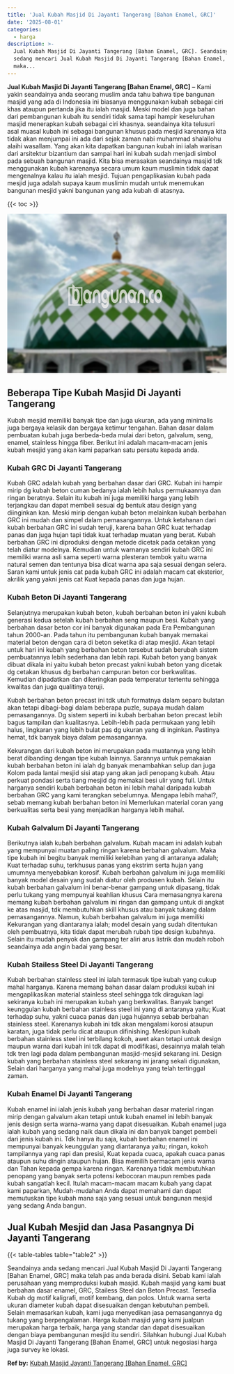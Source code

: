 ```yaml
---
title: 'Jual Kubah Masjid Di Jayanti Tangerang [Bahan Enamel, GRC]'
date: '2025-08-01'
categories:
  - harga
description: >-
  Jual Kubah Masjid Di Jayanti Tangerang [Bahan Enamel, GRC]. Seandainya anda
  sedang mencari Jual Kubah Masjid Di Jayanti Tangerang [Bahan Enamel, GRC]
  maka...
---
```


**Jual Kubah Masjid Di Jayanti Tangerang \[Bahan Enamel, GRC\]** – Kami yakin seandainya anda seorang muslim anda tahu bahwa tipe bangunan masjid yang ada di Indonesia ini biasanya menggunakan kubah sebagai ciri khas ataupun pertanda jika itu ialah masjid. Meski model dan juga bahan dari pembangunan kubah itu sendiri tidak sama tapi hampir keseluruhan masjid menerapkan kubah sebagai ciri khasnya. seandainya kita telusuri asal muasal kubah ini sebagai bangunan khusus pada mesjid karenanya kita tidak akan menjumpai ini ada dari sejak zaman nabi muhammad shalallohu alaihi wasallam. Yang akan kita dapatkan bangunan kubah ini ialah warisan dari arsitektur bizantium dan sampai hari ini kubah sudah menjadi simbol pada sebuah bangunan masjid. Kita bisa merasakan seandainya masjid tdk menggunakan kubah karenanya secara umum kaum muslimin tidak dapat mengenalnya kalau itu ialah mesjid. Tujuan pengaplikasian kubah pada mesjid juga adalah supaya kaum muslimin mudah untuk menemukan bangunan mesjid yakni bangunan yang ada kubah di atasnya.

{{< toc >}}

![Jual Kubah Masjid Di Jayanti Tangerang [Bahan Enamel, GRC]](/images/jual-kubah-masjid-20.png)

## Beberapa Tipe Kubah Masjid Di Jayanti Tangerang

Kubah mesjid memiliki banyak tipe dan juga ukuran, ada yang minimalis juga bergaya kelasik dan bergaya ketimur tengahan. Bahan dasar dalam pembuatan kubah juga berbeda-beda mulai dari beton, galvalum, seng, enamel, stainless hingga fiber. Berikut ini adalah macam-macam jenis kubah mesjid yang akan kami paparkan satu persatu kepada anda.

### Kubah GRC Di Jayanti Tangerang

Kubah GRC adalah kubah yang berbahan dasar dari GRC. Kubah ini hampir mirip dg kubah beton cuman bedanya ialah lebih halus permukaannya dan ringan beratnya. Selain itu kubah ini juga memiliki harga yang lebih terjangkau dan dapat membeli sesuai dg bentuk atau design yang diinginkan kan. Meski mirip dengan kubah beton melainkan kubah berbahan GRC ini mudah dan simpel dalam pemasangannya. Untuk ketahanan dari kubah berbahan GRC ini sudah teruji, karena bahan GRC kuat terhadap panas dan juga hujan tapi tidak kuat terhadap muatan yang berat. Kubah berbahan GRC ini diproduksi dengan metode dicetak pada cetakan yang telah diatur modelnya. Kemudian untuk warnanya sendiri kubah GRC ini memiliki warna asli sama seperti warna plesteran tembok yaitu warna natural semen dan tentunya bisa dicat warna apa saja sesuai dengan selera. Saran kami untuk jenis cat pada kubah GRC ini adalah macam cat eksterior, akrilik yang yakni jenis cat Kuat kepada panas dan juga hujan.

### Kubah Beton Di Jayanti Tangerang

Selanjutnya merupakan kubah beton, kubah berbahan beton ini yakni kubah generasi kedua setelah kubah berbahan seng maupun besi. Kubah yang berbahan dasar beton cor ini banyak digunakan pada Era Pembangunan tahun 2000-an. Pada tahun itu pembangunan kubah banyak memakai material beton dengan cara di beton seketika di atap mesjid. Akan tetapi untuk hari ini kubah yang berbahan beton tersebut sudah berubah sistem pembuatannya lebih sederhana dan lebih rapi. Kubah beton yang banyak dibuat dikala ini yaitu kubah beton precast yakni kubah beton yang dicetak dg cetakan khusus dg berbahan campuran beton cor berkwalitas. Kemudian dipadatkan dan dikeringkan pada temperatur tertentu sehingga kwalitas dan juga qualitinya teruji.

Kubah berbahan beton precast ini tdk utuh formatnya dalam separo bulatan akan tetapi dibagi-bagi dalam beberapa puzle, supaya mudah dalam pemasangannya. Dg sistem seperti ini kubah berbahan beton precast lebih bagus tampilan dan kualitasnya. Lebih-lebih pada permukaan yang lebih halus, lingkaran yang lebih bulat pas dg ukuran yang di inginkan. Pastinya hemat, tdk banyak biaya dalam pemasangannya.

Kekurangan dari kubah beton ini merupakan pada muatannya yang lebih berat dibanding dengan tipe kubah lainnya. Sarannya untuk pemakaian kubah berbahan beton ini ialah dg banyak menambahkan selup dan juga Kolom pada lantai mesjid sisi atap yang akan jadi penopang kubah. Atau perkuat pondasi serta tiang mesjid dg memakai besi ulir yang full. Untuk harganya sendiri kubah berbahan beton ini lebih mahal daripada kubah berbahan GRC yang kami terangkan sebelumnya. Mengapa lebih mahal?, sebab memang kubah berbahan beton ini Memerlukan material coran yang berkualitas serta besi yang menjadikan harganya lebih mahal.

### Kubah Galvalum Di Jayanti Tangerang

Berikutnya ialah kubah berbahan galvalum. Kubah macam ini adalah kubah yang mempunyai muatan paling ringan karena berbahan galvalum. Maka tipe kubah ini begitu banyak memiliki kelebihan yang di antaranya adalah; Kuat terhadap suhu, terkhusus panas yang ekstrim serta hujan yang umumnya menyebabkan korosif. Kubah berbahan galvalum ini juga memiliki banyak model desain yang sudah diatur oleh produsen kubah. Selain itu kubah berbahan galvalum ini benar-benar gampang untuk dipasang, tidak perlu tukang yang mempunyai keahlian khusus Cara memasangnya karena memang kubah berbahan galvalum ini ringan dan gampang untuk di angkat ke atas masjid, tdk membutuhkan skill khusus atau banyak tukang dalam pemasangannya. Namun, kubah berbahan galvalum ini juga memiliki Kekurangan yang diantaranya ialah; model desain yang sudah ditentukan oleh pembuatnya, kita tidak dapat merubah rubah tipe design kubahnya. Selain itu mudah penyok dan gampang ter aliri arus listrik dan mudah roboh seandainya ada angin badai yang besar.

### Kubah Stailess Steel Di Jayanti Tangerang

Kubah berbahan stainless steel ini ialah termasuk tipe kubah yang cukup mahal harganya. Karena memang bahan dasar dalam produksi kubah ini mengaplikasikan material stainless steel sehingga tdk diragukan lagi sekiranya kubah ini merupakan kubah yang berkwalitas. Banyak banget keunggulan kubah berbahan stainless steel ini yang di antaranya yaitu; Kuat terhadap suhu, yakni cuaca panas dan juga hujannya sebab berbahan stainless steel. Karenanya kubah ini tdk akan mengalami korosi ataupun karatan, juga tidak perlu dicat ataupun difinishing. Meskipun kubah berbahan stainless steel ini terbilang kokoh, awet akan tetapi untuk design maupun warna dari kubah ini tdk dapat di modifikasi, desainnya malah telah tdk tren lagi pada dalam pembangunan masjid-mesjid sekarang ini. Design kubah yang berbahan stainless steel sekarang ini jarang sekali digunakan, Selain dari harganya yang mahal juga modelnya yang telah tertinggal zaman.

### Kubah Enamel Di Jayanti Tangerang

Kubah enamel ini ialah jenis kubah yang berbahan dasar material ringan mirip dengan galvalum akan tetapi untuk kubah enamel ini lebih banyak jenis design serta warna-warna yang dapat disesuaikan. Kubah enamel juga ialah kubah yang sedang naik daun dikala ini dan banyak banget pembeli dari jenis kubah ini. Tdk hanya itu saja, kubah berbahan enamel ini mempunyai banyak keunggulan yang diantaranya yaitu; ringan, kokoh tampilannya yang rapi dan presisi, Kuat kepada cuaca, apakah cuaca panas ataupun suhu dingin ataupun hujan. Bisa memilih bermacam jenis warna dan Tahan kepada gempa karena ringan. Karenanya tidak membutuhkan penopang yang banyak serta potensi kebocoran maupun rembes pada kubah sangatlah kecil. Itulah macam-macam macam kubah yang dapat kami paparkan, Mudah-mudahan Anda dapat memahami dan dapat memutuskan tipe kubah mana saja yang sesuai untuk bangunan mesjid yang sedang Anda bangun.

## Jual Kubah Mesjid dan Jasa Pasangnya Di Jayanti Tangerang

{{< table-tables table="table2" >}}

Seandainya anda sedang mencari Jual Kubah Masjid Di Jayanti Tangerang \[Bahan Enamel, GRC\] maka telah pas anda berada disini. Sebab kami ialah perusahaan yang memproduksi kubah masjid. Kubah masjid yang kami buat berbahan dasar enamel, GRC, Stailess Steel dan Beton Precast. Tersedia Kubah dg motif kaligrafi, motif kembang, dan polos. Untuk warna serta ukuran diameter kubah dapat disesuaikan dengan kebutuhan pembeli. Selain memasarkan kubah, kami juga menyedikan jasa pemasangannya dg tukang yang berpengalaman. Harga kubah masjid yang kami jualpun merupakan harga terbaik, harga yang standar dan dapat disesuaikan dengan biaya pembangunan mesjid itu sendiri. Silahkan hubungi Jual Kubah Masjid Di Jayanti Tangerang \[Bahan Enamel, GRC\] untuk negosiasi harga juga survey ke lokasi.

**Ref by:** [Kubah Masjid Jayanti Tangerang [Bahan Enamel, GRC]](https://id.wikipedia.org/wiki/Kubah)

